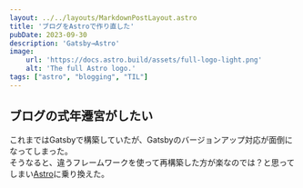```yaml
---
layout: ../../layouts/MarkdownPostLayout.astro
title: 'ブログをAstroで作り直した'
pubDate: 2023-09-30
description: 'Gatsby→Astro'
image:
    url: 'https://docs.astro.build/assets/full-logo-light.png'
    alt: 'The full Astro logo.'
tags: ["astro", "blogging", "TIL"]
---
```

## ブログの式年遷宮がしたい
これまではGatsbyで構築していたが、Gatsbyのバージョンアップ対応が面倒になってしまった。</br>
そうなると、違うフレームワークを使って再構築した方が楽なのでは？と思ってしまい[Astro](https://astro.build/)に乗り換えた。
